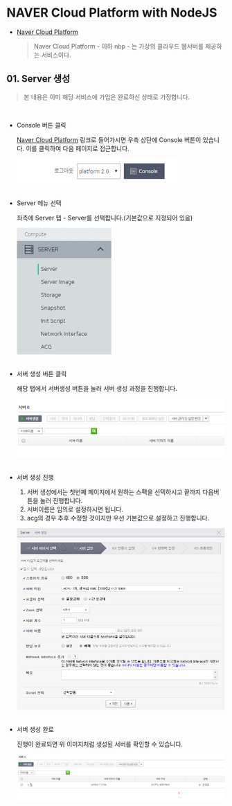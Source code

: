 # NAVER Cloud Platform with NodeJS

- [Naver Cloud Platform](https://www.ncloud.com/)

    > Naver Cloud Platform - 이하 nbp - 는 가상의 클라우드 웹서버를 제공하는 서비스이다.

## 01. Server 생성

> 본 내용은 이미 해당 서비스에 가입은 완료하신 상태로 가정합니다.

<br>

- Console 버튼 클릭

    [Naver Cloud Platform](https://www.ncloud.com/) 링크로 들어가시면 우측 상단에 Console 버튼이 있습니다. 이를 클릭하여 다음 페이지로 접근합니다.

    ![콘솔버튼](https://github.com/cliche90/nbp_guide/blob/master/images/01.PNG?raw=true)
<br></br>

- Server 메뉴 선택

    좌측에 Server 탭 - Server를 선택합니다.(기본값으로 지정되어 있음)

    ![서버탭](https://github.com/cliche90/nbp_guide/blob/master/images/02.PNG?raw=true)
<br></br>

- 서버 생성 버튼 클릭

    해당 탭에서 서버생성 버튼을 눌러 서버 생성 과정을 진행합니다.

    ![서버생성버튼](https://github.com/cliche90/nbp_guide/blob/master/images/03.PNG?raw=true)
<br></br>

- 서버 생성 진행

    1. 서버 생성에서는 첫번째 페이지에서 원하는 스펙을 선택하시고 끝까지 다음버튼을 눌러 진행합니다.
    2. 서버이름은 임의로 설정하시면 됩니다.
    3. acg의 경우 추후 수정할 것이지만 우선 기본값으로 설정하고 진행합니다.

    ![서버생성버튼](https://github.com/cliche90/nbp_guide/blob/master/images/04.PNG?raw=true)
<br></br>

- 서버 생성 완료

    진행이 완료되면 위 이미지처럼 생성된 서버를 확인할 수 있습니다.

    ![서버생성](https://github.com/cliche90/nbp_guide/blob/master/images/05.PNG?raw=true)
<br></br>